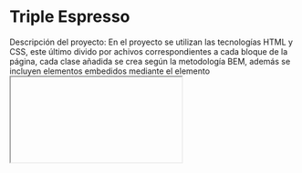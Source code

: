 # Triple Espresso

Descripción del proyecto: En el proyecto se utilizan las tecnologías HTML y CSS, este último divido por achivos correspondientes a cada bloque de la página, cada clase añadida se crea según la metodología BEM, además se incluyen elementos embedidos mediante el elemento <iframe>, se utilizan las funcionalidades del flex-box y position para adecuar correctamente las posiciones requeridas de los elementos que componen cada sección de la página, con ayuda le listas y bloques div, adicionalmente para darle un estilo un poco más dinámico se utiliza la pseudo-clase hover haciendo que algunas palabras cambien su color y también se hace uso de una barra de navegación para facilitar la experiencia del usuario al cambiar de sección

Planes de mejora del proyecto: 
-que la imagen del header se pueda agrandar un poco mediante un hover o tener más opciones de imagenes y unos controles para saltar entre imágenes, esto haría la página más dinámica y atractiva a la vista
-personalizar los mensajes del formulario cuando se invluyen validaciones y cuando un campo es requerido
